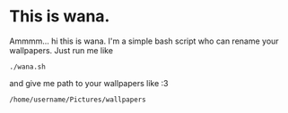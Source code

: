 # This is wana.

Ammmm... hi this is wana. I'm a simple bash script who can rename your wallpapers. 
Just run me like 

```./wana.sh ```

and give me path to your wallpapers like :3 

```
/home/username/Pictures/wallpapers 

```
```
````
```
```

